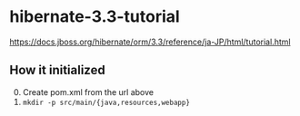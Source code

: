 # hibernate-3.3-tutorial

https://docs.jboss.org/hibernate/orm/3.3/reference/ja-JP/html/tutorial.html

## How it initialized

0. Create pom.xml from the url above
0. `mkdir -p src/main/{java,resources,webapp}`
